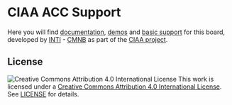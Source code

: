 # CIAA ACC Support

Here you will find [documentation](doc), [demos](demos) and [basic support](bdf) for this board,
developed by [INTI](http://www.inti.gob.ar/) - [CMNB](http://www.inti.gob.ar/microynanoelectronica/)
as part of the [CIAA project](http://www.proyecto-ciaa.com.ar/).

## License

![Creative Commons Attribution 4.0 International License](https://i.creativecommons.org/l/by/4.0/88x31.png)
This work is licensed under a [Creative Commons Attribution 4.0 International License](http://creativecommons.org/licenses/by/4.0).
See [LICENSE](LICENSE) for details.
